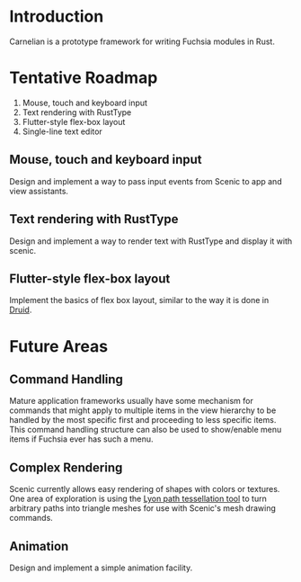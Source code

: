 # Introduction

Carnelian is a prototype framework for writing Fuchsia modules in Rust.

# Tentative Roadmap

1. Mouse, touch and keyboard input
1. Text rendering with RustType
1. Flutter-style flex-box layout
1. Single-line text editor

## Mouse, touch and keyboard input

Design and implement a way to pass input events from Scenic to app and view assistants.

## Text rendering with RustType

Design and implement a way to render text with RustType and display it with scenic.

## Flutter-style flex-box layout

Implement the basics of flex box layout, similar to the way it is done in
[Druid](https://docs.rs/druid/0.1.1/druid/).

# Future Areas

## Command Handling

Mature application frameworks usually have some mechanism for commands that might apply to
multiple items in the view hierarchy to be handled by the most specific first and proceeding
to less specific items. This command handling structure can also be used to show/enable menu
items if Fuchsia ever has such a menu.

## Complex Rendering

Scenic currently allows easy rendering of shapes with colors or textures. One area of exploration
is using the [Lyon path tessellation tool](https://github.com/nical/lyon) to turn arbitrary paths
into triangle meshes for use with Scenic's mesh drawing commands.

## Animation

Design and implement a simple animation facility.
